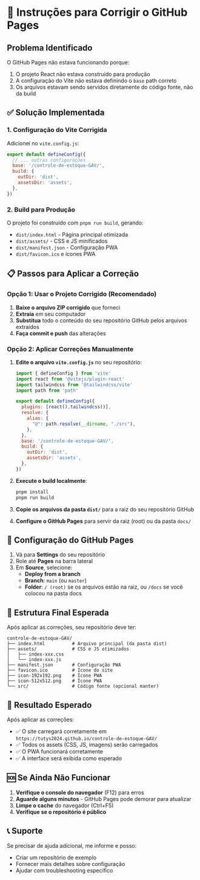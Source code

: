 # 🚀 Instruções para Corrigir o GitHub Pages

## Problema Identificado
O GitHub Pages não estava funcionando porque:
1. O projeto React não estava construído para produção
2. A configuração do Vite não estava definindo o `base` path correto
3. Os arquivos estavam sendo servidos diretamente do código fonte, não da build

## ✅ Solução Implementada

### 1. Configuração do Vite Corrigida
Adicionei no `vite.config.js`:
```javascript
export default defineConfig({
  // ... outras configurações
  base: '/controle-de-estoque-GAV/',
  build: {
    outDir: 'dist',
    assetsDir: 'assets',
  },
})
```

### 2. Build para Produção
O projeto foi construído com `pnpm run build`, gerando:
- `dist/index.html` - Página principal otimizada
- `dist/assets/` - CSS e JS minificados
- `dist/manifest.json` - Configuração PWA
- `dist/favicon.ico` e ícones PWA

## 📋 Passos para Aplicar a Correção

### Opção 1: Usar o Projeto Corrigido (Recomendado)
1. **Baixe o arquivo ZIP corrigido** que forneci
2. **Extraia** em seu computador
3. **Substitua** todo o conteúdo do seu repositório GitHub pelos arquivos extraídos
4. **Faça commit e push** das alterações

### Opção 2: Aplicar Correções Manualmente
1. **Edite o arquivo `vite.config.js`** no seu repositório:
   ```javascript
   import { defineConfig } from 'vite'
   import react from '@vitejs/plugin-react'
   import tailwindcss from '@tailwindcss/vite'
   import path from 'path'

   export default defineConfig({
     plugins: [react(),tailwindcss()],
     resolve: {
       alias: {
         "@": path.resolve(__dirname, "./src"),
       },
     },
     base: '/controle-de-estoque-GAV/',
     build: {
       outDir: 'dist',
       assetsDir: 'assets',
     },
   })
   ```

2. **Execute o build localmente**:
   ```bash
   pnpm install
   pnpm run build
   ```

3. **Copie os arquivos da pasta `dist/`** para a raiz do seu repositório GitHub

4. **Configure o GitHub Pages** para servir da raiz (root) ou da pasta `docs/`

## 🔧 Configuração do GitHub Pages

1. Vá para **Settings** do seu repositório
2. Role até **Pages** na barra lateral
3. Em **Source**, selecione:
   - **Deploy from a branch**
   - **Branch**: `main` (ou `master`)
   - **Folder**: `/ (root)` se os arquivos estão na raiz, ou `/docs` se você colocou na pasta docs

## 📁 Estrutura Final Esperada

Após aplicar as correções, seu repositório deve ter:
```
controle-de-estoque-GAV/
├── index.html          # Arquivo principal (da pasta dist)
├── assets/             # CSS e JS otimizados
│   ├── index-xxx.css
│   └── index-xxx.js
├── manifest.json       # Configuração PWA
├── favicon.ico         # Ícone do site
├── icon-192x192.png    # Ícone PWA
├── icon-512x512.png    # Ícone PWA
└── src/                # Código fonte (opcional manter)
```

## 🎯 Resultado Esperado

Após aplicar as correções:
- ✅ O site carregará corretamente em `https://tutys2024.github.io/controle-de-estoque-GAV/`
- ✅ Todos os assets (CSS, JS, imagens) serão carregados
- ✅ O PWA funcionará corretamente
- ✅ A interface será exibida como esperado

## 🆘 Se Ainda Não Funcionar

1. **Verifique o console do navegador** (F12) para erros
2. **Aguarde alguns minutos** - GitHub Pages pode demorar para atualizar
3. **Limpe o cache** do navegador (Ctrl+F5)
4. **Verifique se o repositório é público**

## 📞 Suporte

Se precisar de ajuda adicional, me informe e posso:
- Criar um repositório de exemplo
- Fornecer mais detalhes sobre configuração
- Ajudar com troubleshooting específico

